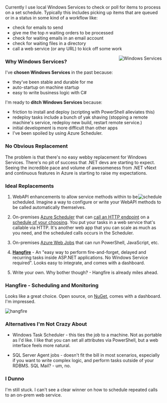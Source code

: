 <!--{Title:"Replacing Windows Services with....? I Want Azure Scheduler For On-Premises.",Intro:"There isn't a clear path leading developers away from Windows Services ",PublishedOn:"06-March-2015 10:56"}-->

Currently I use local Windows Services to check or poll for items to process on a set schedule. Typically this includes picking up items that are queued or in a status in some kind of a workflow like:

- check for emails to send
- give me the top *n* waiting orders to be processed
- check for waiting emails in an email account
- check for waiting files in a directory
- call a web service (or any URL) to kick off some work

<img alt="Windows Services" src="http://i.imgur.com/N7BYdJy.png" style="float:right" />

### Why Windows Services?

I've **chosen Windows Services** in the past because:

- they've been stable and durable for me
- auto-startup on machine startup
- easy to write business logic with C#

I'm ready to **ditch Windows Services** because: 

- friction to install and deploy (scripting with PowerShell alleviates this)
- redeploy tasks include a bunch of yak shaving (stopping a remote machine's service, redeploy new build, restart remote service.)  
- initial development is more difficult than other apps
- I've been spoiled by using Azure Scheduler.

### No Obvious Replacement 

The problem is that there's no easy webby replacement for Windows Services. There's no pit of success that .NET devs are starting to expect. Seeing the incredible pace and volume of awesomeness from .NET vNext and continuous features in Azure is starting to raise my expectations.

### Ideal Replacements

<img alt="schedule" src="http://i.imgur.com/Ig94OJ3.png" style="float:right;" />

1. WebAPI enhancements to allow service methods within to be scheduled. Imagine a way to configure or write your WebAPI methods to be called automatically themselves.

2. On-premises [Azure Scheduler](http://azure.microsoft.com/en-us/documentation/services/scheduler/) that can [call an HTTP endpoint](http://i.imgur.com/XY52bZJ.png) on a [schedule of your choosing](http://i.imgur.com/Ig94OJ3.png). You put your tasks in a web service that's callable via HTTP. It's another web app that you can scale as much as you need, and the scheduled calls occurs in the Scheduler.

3. On-premises [Azure Web Jobs](http://azure.microsoft.com/en-us/documentation/articles/web-sites-create-web-jobs/) that can run PowerShell, JavaScript, etc.

4. [**Hangfire**](http://hangfire.io/) - An "easy way to perform fire-and-forget, delayed and recurring tasks inside ASP.NET applications. No Windows Service required". Looks easy to integrate, and comes with a dashboard.

5. Write your own. Why bother though? - Hangfire is already miles ahead.
<div style="clear:all"/></div>

### Hangfire - Scheduling and Monitoring
Looks like a great choice. Open source, on [NuGet](https://www.nuget.org/packages/HangFire), comes with a dashboard. I'm impressed. 

![hangfire](http://i.imgur.com/rYgNNIY.png)

### Alternatives I'm Not Crazy About

- Windows Task Scheduler - this ties the job to a machine. Not as portable as I'd like. I like that you can set all attributes via PowerShell, but a web interface feels more natural. 
 
- SQL Server Agent jobs - doesn't fit the bill in most scenarios, especially if you want to write complex logic, and perform tasks outside of your RDBMS. SQL Mail? - um, no.

### I Dunno 

I'm still stuck. I can't see a clear winner on how to schedule repeated calls to an on-prem web service.